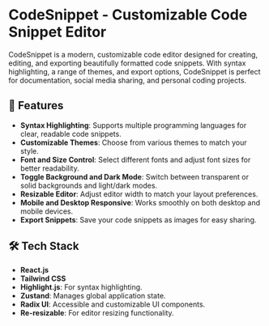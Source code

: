  # CodeSnippet - Customizable Code Snippet Editor

CodeSnippet is a modern, customizable code editor designed for creating, editing, and exporting beautifully formatted code snippets. With syntax highlighting, a range of themes, and export options, CodeSnippet is perfect for documentation, social media sharing, and personal coding projects.

## 🌟 Features

- **Syntax Highlighting**: Supports multiple programming languages for clear, readable code snippets.
- **Customizable Themes**: Choose from various themes to match your style.
- **Font and Size Control**: Select different fonts and adjust font sizes for better readability.
- **Toggle Background and Dark Mode**: Switch between transparent or solid backgrounds and light/dark modes.
- **Resizable Editor**: Adjust editor width to match your layout preferences.
- **Mobile and Desktop Responsive**: Works smoothly on both desktop and mobile devices.
- **Export Snippets**: Save your code snippets as images for easy sharing.

## 🛠 Tech Stack

- **React.js**
- **Tailwind CSS**
- **Highlight.js**: For syntax highlighting.
- **Zustand**: Manages global application state.
- **Radix UI**: Accessible and customizable UI components.
- **Re-resizable**: For editor resizing functionality.



